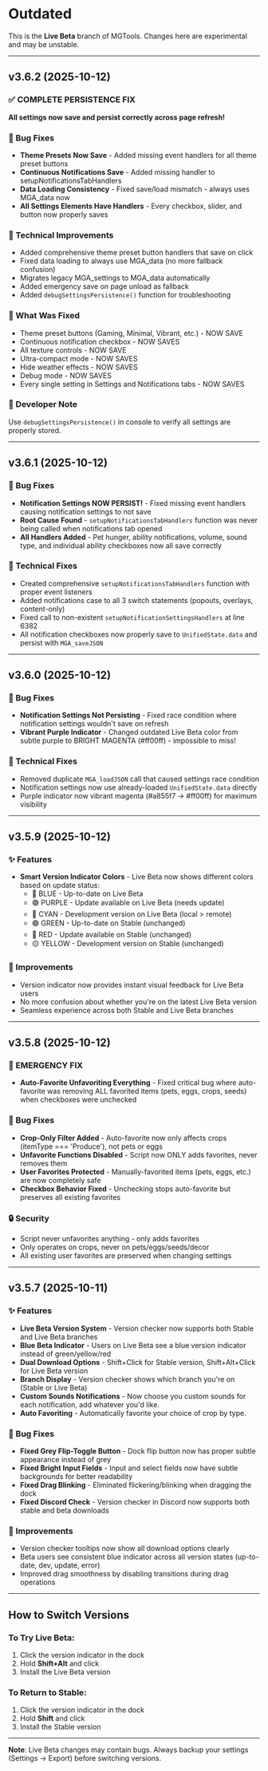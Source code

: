 # Outdated

This is the **Live Beta** branch of MGTools. Changes here are experimental and may be unstable.

---

## v3.6.2 (2025-10-12)

### ✅ COMPLETE PERSISTENCE FIX

**All settings now save and persist correctly across page refresh!**

### 🐛 Bug Fixes
- **Theme Presets Now Save** - Added missing event handlers for all theme preset buttons
- **Continuous Notifications Save** - Added missing handler to setupNotificationsTabHandlers
- **Data Loading Consistency** - Fixed save/load mismatch - always uses MGA_data now
- **All Settings Elements Have Handlers** - Every checkbox, slider, and button now properly saves

### 🔧 Technical Improvements
- Added comprehensive theme preset button handlers that save on click
- Fixed data loading to always use MGA_data (no more fallback confusion)
- Migrates legacy MGA_settings to MGA_data automatically
- Added emergency save on page unload as fallback
- Added `debugSettingsPersistence()` function for troubleshooting

### 🎯 What Was Fixed
- Theme preset buttons (Gaming, Minimal, Vibrant, etc.) - NOW SAVE
- Continuous notification checkbox - NOW SAVES
- All texture controls - NOW SAVE
- Ultra-compact mode - NOW SAVES
- Hide weather effects - NOW SAVES
- Debug mode - NOW SAVES
- Every single setting in Settings and Notifications tabs - NOW SAVES

### 📝 Developer Note
Use `debugSettingsPersistence()` in console to verify all settings are properly stored.

---

## v3.6.1 (2025-10-12)

### 🐛 Bug Fixes
- **Notification Settings NOW PERSIST!** - Fixed missing event handlers causing notification settings to not save
- **Root Cause Found** - `setupNotificationsTabHandlers` function was never being called when notifications tab opened
- **All Handlers Added** - Pet hunger, ability notifications, volume, sound type, and individual ability checkboxes now all save correctly

### 🔧 Technical Fixes
- Created comprehensive `setupNotificationsTabHandlers` function with proper event listeners
- Added notifications case to all 3 switch statements (popouts, overlays, content-only)
- Fixed call to non-existent `setupNotificationSettingsHandlers` at line 6382
- All notification checkboxes now properly save to `UnifiedState.data` and persist with `MGA_saveJSON`

---

## v3.6.0 (2025-10-12)

### 🐛 Bug Fixes
- **Notification Settings Not Persisting** - Fixed race condition where notification settings wouldn't save on refresh
- **Vibrant Purple Indicator** - Changed outdated Live Beta color from subtle purple to BRIGHT MAGENTA (#ff00ff) - impossible to miss!

### 🔧 Technical Fixes
- Removed duplicate `MGA_loadJSON` call that caused settings race condition
- Notification settings now use already-loaded `UnifiedState.data` directly
- Purple indicator now vibrant magenta (#a855f7 → #ff00ff) for maximum visibility

---

## v3.5.9 (2025-10-12)

### ✨ Features
- **Smart Version Indicator Colors** - Live Beta now shows different colors based on update status:
  - 🔵 BLUE - Up-to-date on Live Beta
  - 🟣 PURPLE - Update available on Live Beta (needs update)
  - 🔷 CYAN - Development version on Live Beta (local > remote)
  - 🟢 GREEN - Up-to-date on Stable (unchanged)
  - 🔴 RED - Update available on Stable (unchanged)
  - 🟡 YELLOW - Development version on Stable (unchanged)

### 🎨 Improvements
- Version indicator now provides instant visual feedback for Live Beta users
- No more confusion about whether you're on the latest Live Beta version
- Seamless experience across both Stable and Live Beta branches

---

## v3.5.8 (2025-10-12)

### 🚨 EMERGENCY FIX
- **Auto-Favorite Unfavoriting Everything** - Fixed critical bug where auto-favorite was removing ALL favorited items (pets, eggs, crops, seeds) when checkboxes were unchecked

### 🐛 Bug Fixes
- **Crop-Only Filter Added** - Auto-favorite now only affects crops (itemType === 'Produce'), not pets or eggs
- **Unfavorite Functions Disabled** - Script now ONLY adds favorites, never removes them
- **User Favorites Protected** - Manually-favorited items (pets, eggs, etc.) are now completely safe
- **Checkbox Behavior Fixed** - Unchecking stops auto-favorite but preserves all existing favorites

### 🔒 Security
- Script never unfavorites anything - only adds favorites
- Only operates on crops, never on pets/eggs/seeds/decor
- All existing user favorites are preserved when changing settings

---

## v3.5.7 (2025-10-11)

### ✨ Features
- **Live Beta Version System** - Version checker now supports both Stable and Live Beta branches
- **Blue Beta Indicator** - Users on Live Beta see a blue version indicator instead of green/yellow/red
- **Dual Download Options** - Shift+Click for Stable version, Shift+Alt+Click for Live Beta version
- **Branch Display** - Version checker shows which branch you're on (Stable or Live Beta)
- **Custom Sounds Notifications** - Now choose you custom sounds for each notification, add whatever you'd like.
- **Auto Favoriting** - Automatically favorite your choice of crop by type.

### 🐛 Bug Fixes
- **Fixed Grey Flip-Toggle Button** - Dock flip button now has proper subtle appearance instead of grey
- **Fixed Bright Input Fields** - Input and select fields now have subtle backgrounds for better readability
- **Fixed Drag Blinking** - Eliminated flickering/blinking when dragging the dock
- **Fixed Discord Check** - Version checker in Discord now supports both stable and beta downloads

### 🎨 Improvements
- Version checker tooltips now show all download options clearly
- Beta users see consistent blue indicator across all version states (up-to-date, dev, update, error)
- Improved drag smoothness by disabling transitions during drag operations

---

## How to Switch Versions

### To Try Live Beta:
1. Click the version indicator in the dock
2. Hold **Shift+Alt** and click
3. Install the Live Beta version

### To Return to Stable:
1. Click the version indicator in the dock
2. Hold **Shift** and click
3. Install the Stable version

---

**Note**: Live Beta changes may contain bugs. Always backup your settings (Settings → Export) before switching versions.
